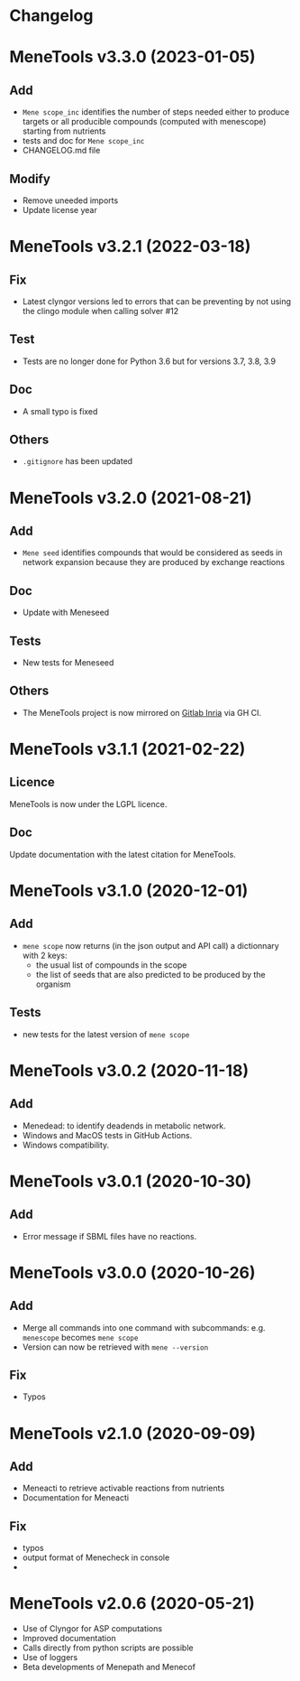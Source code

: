 # Changelog

# MeneTools v3.3.0 (2023-01-05)

## Add

* `Mene scope_inc` identifies the number of steps needed either to produce targets or all producible compounds (computed with menescope) starting from nutrients
* tests and doc for `Mene scope_inc` 
* CHANGELOG.md file

## Modify

* Remove uneeded imports
* Update license year

# MeneTools v3.2.1 (2022-03-18)

## Fix

- Latest clyngor versions led to errors that can be preventing by not using the clingo module when calling solver #12 

## Test

- Tests are no longer done for Python 3.6 but for versions 3.7, 3.8, 3.9

## Doc

- A small typo is fixed

## Others

- `.gitignore` has been updated

# MeneTools v3.2.0 (2021-08-21)

## Add

* `Mene seed` identifies compounds that would be considered as seeds in network expansion because they are produced by exchange reactions

## Doc

* Update with Meneseed

## Tests

* New tests for Meneseed

## Others

* The MeneTools project is now mirrored on [Gitlab Inria](https://gitlab.inria.fr/pleiade/menetools) via GH CI.

# MeneTools v3.1.1 (2021-02-22)

## Licence

MeneTools is now under the LGPL licence.

## Doc

Update documentation with the latest citation for MeneTools.

# MeneTools v3.1.0 (2020-12-01)

## Add

* `mene scope` now returns (in the json output and API call) a dictionnary with 2 keys: 
    * the usual list of compounds in the scope
    * the list of seeds that are also predicted to be produced by the organism

## Tests

* new tests for the latest version of `mene scope`

# MeneTools v3.0.2 (2020-11-18)

## Add

* Menedead: to identify deadends in metabolic network.
* Windows and MacOS tests in GitHub Actions.
* Windows compatibility.

# MeneTools v3.0.1 (2020-10-30)

## Add

* Error message if SBML files have no reactions.

# MeneTools v3.0.0 (2020-10-26)

## Add

* Merge all commands into one command with subcommands: e.g. `menescope` becomes `mene scope` 
* Version can now be retrieved with `mene --version`

## Fix

* Typos

# MeneTools v2.1.0 (2020-09-09)

## Add

* Meneacti to retrieve activable reactions from nutrients
* Documentation for Meneacti

## Fix

* typos
* output format of Menecheck in console
* 
# MeneTools v2.0.6 (2020-05-21)

* Use of Clyngor for ASP computations
* Improved documentation
* Calls directly from python scripts are possible
* Use of loggers
* Beta developments of Menepath and Menecof 

